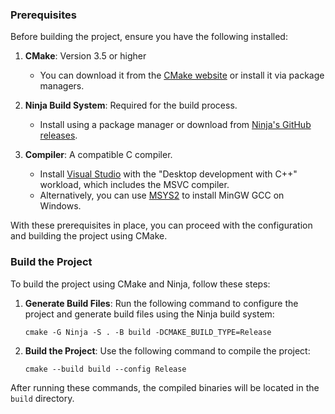 ### Prerequisites

Before building the project, ensure you have the following installed:

1. **CMake**: Version 3.5 or higher

   - You can download it from the [CMake website](https://cmake.org/download/) or install it via package managers.

2. **Ninja Build System**: Required for the build process.

   - Install using a package manager or download from [Ninja's GitHub releases](https://github.com/ninja-build/ninja/releases).

3. **Compiler**: A compatible C compiler.
   - Install [Visual Studio](https://visualstudio.microsoft.com/de/downloads/) with the "Desktop development with C++" workload, which includes the MSVC compiler.
   - Alternatively, you can use [MSYS2](https://www.msys2.org/) to install MinGW GCC on Windows.

With these prerequisites in place, you can proceed with the configuration and building the project using CMake.

### Build the Project

To build the project using CMake and Ninja, follow these steps:

1. **Generate Build Files**: Run the following command to configure the project and generate build files using the Ninja build system:

   `cmake -G Ninja -S . -B build -DCMAKE_BUILD_TYPE=Release`

2. **Build the Project**: Use the following command to compile the project:

   `cmake --build build --config Release`

After running these commands, the compiled binaries will be located in the `build` directory.

